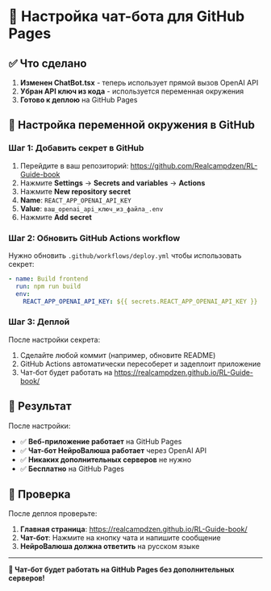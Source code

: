 # 🤖 Настройка чат-бота для GitHub Pages

## ✅ Что сделано

1. **Изменен ChatBot.tsx** - теперь использует прямой вызов OpenAI API
2. **Убран API ключ из кода** - используется переменная окружения
3. **Готово к деплою** на GitHub Pages

## 🔧 Настройка переменной окружения в GitHub

### Шаг 1: Добавить секрет в GitHub
1. Перейдите в ваш репозиторий: https://github.com/Realcampdzen/RL-Guide-book
2. Нажмите **Settings** → **Secrets and variables** → **Actions**
3. Нажмите **New repository secret**
4. **Name**: `REACT_APP_OPENAI_API_KEY`
5. **Value**: `ваш_openai_api_ключ_из_файла_.env`
6. Нажмите **Add secret**

### Шаг 2: Обновить GitHub Actions workflow
Нужно обновить `.github/workflows/deploy.yml` чтобы использовать секрет:

```yaml
- name: Build frontend
  run: npm run build
  env:
    REACT_APP_OPENAI_API_KEY: ${{ secrets.REACT_APP_OPENAI_API_KEY }}
```

### Шаг 3: Деплой
После настройки секрета:
1. Сделайте любой коммит (например, обновите README)
2. GitHub Actions автоматически пересоберет и задеплоит приложение
3. Чат-бот будет работать на https://realcampdzen.github.io/RL-Guide-book/

## 🎯 Результат

После настройки:
- ✅ **Веб-приложение работает** на GitHub Pages
- ✅ **Чат-бот НейроВалюша работает** через OpenAI API
- ✅ **Никаких дополнительных серверов** не нужно
- ✅ **Бесплатно** на GitHub Pages

## 🧪 Проверка

После деплоя проверьте:
1. **Главная страница**: https://realcampdzen.github.io/RL-Guide-book/
2. **Чат-бот**: Нажмите на кнопку чата и напишите сообщение
3. **НейроВалюша должна ответить** на русском языке

---

**🎉 Чат-бот будет работать на GitHub Pages без дополнительных серверов!**
